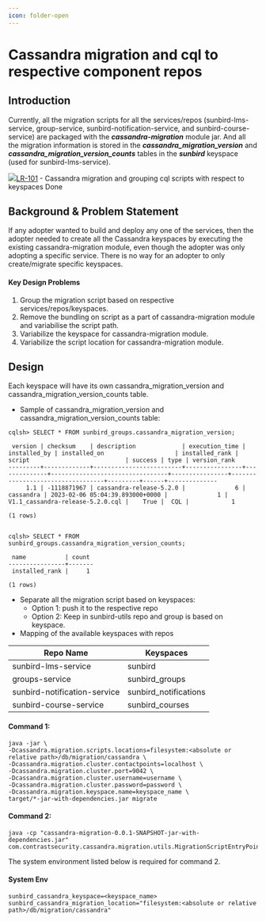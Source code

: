 ```yaml
---
icon: folder-open
---
```


# Cassandra migration and cql to respective component repos

## Introduction <a href="#cassandramigrationandcqltorespectivecomponentrepos-introduction" id="cassandramigrationandcqltorespectivecomponentrepos-introduction"></a>

Currently, all the migration scripts for all the services/repos (sunbird-lms-service, group-service, sunbird-notification-service, and sunbird-course-service) are packaged with the _**cassandra-migration**_ module jar. And all the migration information is stored in the _**cassandra\_migration\_version**_ and _**cassandra\_migration\_version\_counts**_ tables in the _**sunbird**_ keyspace (used for sunbird-lms-service).

[![](https://project-sunbird.atlassian.net/rest/api/2/universal\_avatar/view/type/issuetype/avatar/10320?size=medium)LR-101](https://project-sunbird.atlassian.net/browse/LR-101) - Cassandra migration and grouping cql scripts with respect to keyspaces Done

## Background & Problem Statement <a href="#cassandramigrationandcqltorespectivecomponentrepos-background-and-problemstatement" id="cassandramigrationandcqltorespectivecomponentrepos-background-and-problemstatement"></a>

If any adopter wanted to build and deploy any one of the services, then the adopter needed to create all the Cassandra keyspaces by executing the existing cassandra-migration module, even though the adopter was only adopting a specific service. There is no way for an adopter to only create/migrate specific keyspaces.

#### Key Design Problems <a href="#cassandramigrationandcqltorespectivecomponentrepos-keydesignproblems" id="cassandramigrationandcqltorespectivecomponentrepos-keydesignproblems"></a>

1. Group the migration script based on respective services/repos/keyspaces.
2. Remove the bundling on script as a part of cassandra-migration module and variabilise the script path.
3. Variabilize the keyspace for cassandra-migration module.
4. Variabilize the script location for cassandra-migration module.

## Design <a href="#cassandramigrationandcqltorespectivecomponentrepos-design" id="cassandramigrationandcqltorespectivecomponentrepos-design"></a>

Each keyspace will have its own cassandra\_migration\_version and cassandra\_migration\_version\_counts table.

* Sample of cassandra\_migration\_version and cassandra\_migration\_version\_counts table:

```
cqlsh> SELECT * FROM sunbird_groups.cassandra_migration_version;

 version | checksum    | description             | execution_time | installed_by | installed_on                    | installed_rank | script                           | success | type | version_rank
---------+-------------+-------------------------+----------------+--------------+---------------------------------+----------------+----------------------------------+---------+------+--------------
     1.1 | -1118871967 | cassandra-release-5.2.0 |              6 |    cassandra | 2023-02-06 05:04:39.893000+0000 |              1 | V1.1_cassandra-release-5.2.0.cql |    True |  CQL |            1

(1 rows)


cqlsh> SELECT * FROM sunbird_groups.cassandra_migration_version_counts;

 name           | count
----------------+-------
 installed_rank |     1

(1 rows)
```

* Separate all the migration script based on keyspaces:
  * Option 1: push it to the respective repo
  * Option 2: Keep in sunbird-utils repo and group is based on keyspace.
* Mapping of the available keyspaces with repos

| **Repo Name**                | **Keyspaces**          |
| ---------------------------- | ---------------------- |
| sunbird-lms-service          | sunbird                |
| groups-service               | sunbird\_groups        |
| sunbird-notification-service | sunbird\_notifications |
| sunbird-course-service       | sunbird\_courses       |

#### Command 1: <a href="#cassandramigrationandcqltorespectivecomponentrepos-command1" id="cassandramigrationandcqltorespectivecomponentrepos-command1"></a>

```
java -jar \
-Dcassandra.migration.scripts.locations=filesystem:<absolute or relative path>/db/migration/cassandra \
-Dcassandra.migration.cluster.contactpoints=localhost \
-Dcassandra.migration.cluster.port=9042 \
-Dcassandra.migration.cluster.username=username \
-Dcassandra.migration.cluster.password=password \
-Dcassandra.migration.keyspace.name=keyspace_name \
target/*-jar-with-dependencies.jar migrate
```

#### Command 2: <a href="#cassandramigrationandcqltorespectivecomponentrepos-command2" id="cassandramigrationandcqltorespectivecomponentrepos-command2"></a>

```
java -cp "cassandra-migration-0.0.1-SNAPSHOT-jar-with-dependencies.jar" com.contrastsecurity.cassandra.migration.utils.MigrationScriptEntryPoint
```

The system environment listed below is required for command 2.

#### System Env <a href="#cassandramigrationandcqltorespectivecomponentrepos-systemenv" id="cassandramigrationandcqltorespectivecomponentrepos-systemenv"></a>

```
sunbird_cassandra_keyspace=<keyspace_name>
sunbird_cassandra_migration_location="filesystem:<absolute or relative path>/db/migration/cassandra"
```
